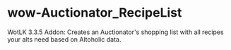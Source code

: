 # wow-Auctionator_RecipeList
WotLK 3.3.5 Addon: Creates an Auctionator's shopping list with all recipes your alts need based on Altoholic data.
